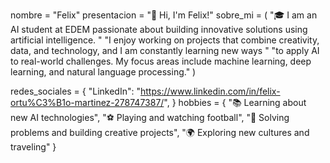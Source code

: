 nombre = "Felix"
presentacion = "👋 Hi, I'm Felix!"
sobre_mi = (
    "🎓 I am an AI student at EDEM passionate about building innovative solutions using artificial intelligence. "
    "I enjoy working on projects that combine creativity, data, and technology, and I am constantly learning new ways "
    "to apply AI to real-world challenges. My focus areas include machine learning, deep learning, and natural language processing."
)

redes_sociales = {
    "LinkedIn": "https://www.linkedin.com/in/felix-ortu%C3%B1o-martinez-278747387/",
}
hobbies = {
    "📚 Learning about new AI technologies",
    "⚽ Playing and watching football",
    "🧠 Solving problems and building creative projects",
    "🌍 Exploring new cultures and traveling"
}
